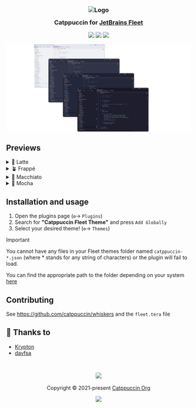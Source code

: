 <h3 align="center">
	<img src="https://raw.githubusercontent.com/catppuccin/catppuccin/main/assets/logos/exports/1544x1544_circle.png" width="100" alt="Logo"/><br/>
	<img src="https://raw.githubusercontent.com/catppuccin/catppuccin/main/assets/misc/transparent.png" height="30" width="0px"/>
	Catppuccin for <a href="https://jetbrains.com/fleet">JetBrains Fleet</a>
	<img src="https://raw.githubusercontent.com/catppuccin/catppuccin/main/assets/misc/transparent.png" height="30" width="0px"/>
</h3>

<p align="center">
	<a href="https://github.com/catppuccin/fleet/stargazers"><img src="https://img.shields.io/github/stars/catppuccin/fleet?colorA=363a4f&colorB=b7bdf8&style=for-the-badge"></a>
	<a href="https://github.com/catppuccin/fleet/issues"><img src="https://img.shields.io/github/issues/catppuccin/fleet?colorA=363a4f&colorB=f5a97f&style=for-the-badge"></a>
	<a href="https://github.com/catppuccin/fleet/contributors"><img src="https://img.shields.io/github/contributors/catppuccin/fleet?colorA=363a4f&colorB=a6da95&style=for-the-badge"></a>
</p>

<p align="center">
	<img src="assets/preview.webp"/>
</p>

## Previews

<details>
<summary>🌻 Latte</summary>
<img src="assets/latte.webp"/>
</details>
<details>
<summary>🪴 Frappé</summary>
<img src="assets/frappe.webp"/>
</details>
<details>
<summary>🌺 Macchiato</summary>
<img src="assets/macchiato.webp"/>
</details>
<details>
<summary>🌿 Mocha</summary>
<img src="assets/mocha.webp"/>
</details>

## Installation and usage

1. Open the plugins page (`⚙`️→ `Plugins`)
2. Search for **"Catppuccin Fleet Theme"** and press `Add Globally`
3. Select your desired theme! (`⚙`️→ `Themes`)

> [!IMPORTANT]  
> You cannot have any files in your Fleet themes folder named `catppuccin-*.json`
> (where * stands for any string of characters) or the plugin will fail to load.
>
> You can find the appropriate path to the folder depending on your system
> [here](https://www.jetbrains.com/help/fleet/color-themes.html#location)

## Contributing

See https://github.com/catppuccin/whiskers and the `fleet.tera` file

## 💝 Thanks to

- [Krypton](https://github.com/kkrypt0nn)
- [davfsa](https://github.com/davfsa)

&nbsp;

<p align="center">
	<img src="https://raw.githubusercontent.com/catppuccin/catppuccin/main/assets/footers/gray0_ctp_on_line.svg?sanitize=true" />
</p>

<p align="center">
	Copyright &copy; 2021-present <a href="https://github.com/catppuccin" target="_blank">Catppuccin Org</a>
</p>

<p align="center">
	<a href="https://github.com/catppuccin/catppuccin/blob/main/LICENSE"><img src="https://img.shields.io/static/v1.svg?style=for-the-badge&label=License&message=MIT&logoColor=d9e0ee&colorA=363a4f&colorB=b7bdf8"/></a>
</p>
